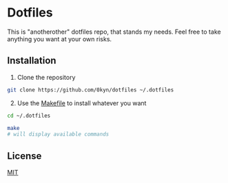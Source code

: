 # Dotfiles

This is "anotherother" dotfiles repo, that stands my needs. Feel free to take anything you want at your own risks.

## Installation

1. Clone the repository

```bash
git clone https://github.com/0kyn/dotfiles ~/.dotfiles

```

2. Use the [Makefile](./Makefile) to install whatever you want

```bash
cd ~/.dotfiles

make
# will display available commands
```

## License

[MIT](https://choosealicense.com/licenses/mit/)